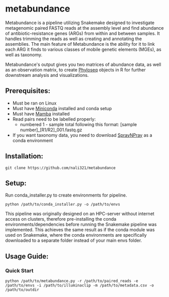 # metabundance

Metabundance is a pipeline utilizing Snakemake designed to investigate metagenomic paired FASTQ reads at the assembly level and find abundance of antibiotic-resistance genes (ARGs) from within and between samples. It handles trimming the reads as well as creating and annotating the assemblies. The main feature of Metabundance is the ability for it to link each ARG it finds to various classes of mobile genetic elements (MGEs), as well as taxonomy.

Metabundance's output gives you two matrices of abundance data, as well as an observation matrix, to create [Phyloseq](https://joey711.github.io/phyloseq/) objects in R for further downstream analysis and visualizations.

## Prerequisites:
- Must be ran on Linux
- Must have [Miniconda](https://docs.conda.io/en/latest/miniconda.html) installed and conda setup
- Must have [Mamba](https://mamba.readthedocs.io/en/latest/installation.html) installed
- Read pairs need to be labelled properly:
  - numbered 1 - sample total following this format: [sample number]_[R1/R2]_001.fastq.gz
- If you want taxonomy data, you need to download [SprayNPray](https://github.com/Arkadiy-Garber/SprayNPray) as a conda environment

## Installation:
```
git clone https://github.com/nali321/metabundance
```

## Setup:
Run conda_installer.py to create environments for pipeline.

```
python /path/to/conda_installer.py -o /path/to/envs
```

This pipeline was originally designed on an HPC-server without internet access on clusters, therefore pre-installing the conda environments/dependencies before running the Snakemake pipeline was implemented. This achieves the same result as if the conda module was used on Snakemake, where the conda environments are specifically downloaded to a separate folder instead of your main envs folder.

## Usage Guide:
### Quick Start
```
python /path/to/metabundance.py -r /path/to/paired_reads -e /path/to/envs -i /path/to/illuminaclip -m /path/to/metadata.csv -o /path/to/outdir
```
